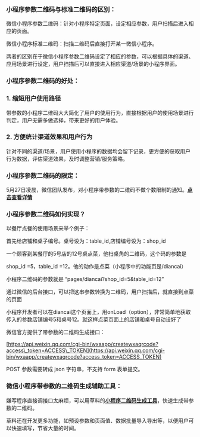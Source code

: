### **小程序参数二维码与标准二维码的区别：**

微信小程序参数二维码：针对小程序特定页面，设定相应参数，用户扫描后进入相应的页面。

微信小程序标准二维码：扫描二维码后直接打开某一微信小程序。

两者的区别在于微信小程序参数二维码设定了相应的参数，可以根据具体的渠道、应用场景进行设定，用户扫描后可以直接进入相应渠道/场景的小程序界面。

### **小程序参数二维码的好处：**

### **1. 缩短用户使用路径**

带参数的小程序二维码大大简化了用户的使用行为，直接根据用户的使用场景进行判定，用户无需多做选择，带来更好的用户体验。

### **2. 方便统计渠道效果和用户行为**

针对不同的渠道/场景，用户使用小程序的数据均会留下记录，更方便的获取用户行为数据，评估渠道效果，及时调整营销/服务策略。

### **小程序参数二维码的限定：**

5月27日凌晨，微信团队发布，对小程序带参数的二维码不做个数限制的通知。[**点击查看详情**](http://mp.weixin.qq.com/s/qPJx7jddL0a7tvQM6M5_zw)

### **小程序参数二维码如何实现？**

以餐厅点餐的使用场景来举个例子：

首先给店铺和桌子编号。桌号设为：table\_id,店铺编号设为：shop\_id

一个顾客到某餐厅的5号店的12号桌点菜，他扫桌角的二维码，这个码的参数是

shop\_id =5，table\_id =12。他的动作是点菜（小程序中的功能页是/diancai）

小程序二维码的参数就是 “pages/diancai?shop\_id=5&table\_id=12”

通过微信的后台接口，可以把这串参数转换为二维码，用户扫描后，就直接到点菜的页面

小程序开发者可以在diancai这个页面上，用onLoad（option），非常简单地获取传入的参数店铺编号5和桌号12。就这样点菜页面上的店铺和桌号自动设好了

微信官方提供了带参数的二维码生成接口：

[https://api.weixin.qq.com/cgi-bin/wxaapp/createwxaqrcode?access\_token=ACCESS\_TOKEN](https://api.weixin.qq.com/cgi-bin/wxaapp/createwxaqrcode?access_token=ACCESS_TOKEN)

POST 参数需要转成 json 字符串，不支持 form 表单提交。

### **微信小程序带参数的二维码生成辅助工具：**

嫌写程序直接调接口太麻烦，可以用草料的[**小程序二维码生成工具**](http://cli.im/weapp)，快速生成带参数的二维码。

草料还在开发更多功能，如预设参数和页面值、数据批量导入导出等，以便用户可以快速填写，节省大量的时间。


